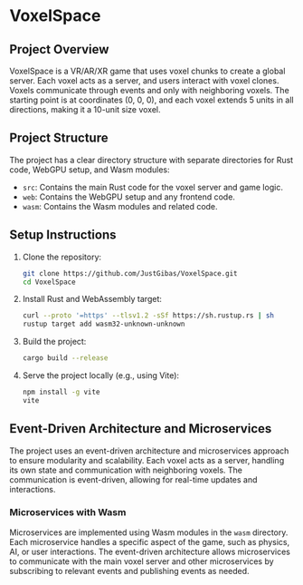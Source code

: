 # VoxelSpace

## Project Overview

VoxelSpace is a VR/AR/XR game that uses voxel chunks to create a global server. Each voxel acts as a server, and users interact with voxel clones. Voxels communicate through events and only with neighboring voxels. The starting point is at coordinates (0, 0, 0), and each voxel extends 5 units in all directions, making it a 10-unit size voxel.

## Project Structure

The project has a clear directory structure with separate directories for Rust code, WebGPU setup, and Wasm modules:

- `src`: Contains the main Rust code for the voxel server and game logic.
- `web`: Contains the WebGPU setup and any frontend code.
- `wasm`: Contains the Wasm modules and related code.

## Setup Instructions

1. Clone the repository:
   ```sh
   git clone https://github.com/JustGibas/VoxelSpace.git
   cd VoxelSpace
   ```

2. Install Rust and WebAssembly target:
   ```sh
   curl --proto '=https' --tlsv1.2 -sSf https://sh.rustup.rs | sh
   rustup target add wasm32-unknown-unknown
   ```

3. Build the project:
   ```sh
   cargo build --release
   ```

4. Serve the project locally (e.g., using Vite):
   ```sh
   npm install -g vite
   vite
   ```

## Event-Driven Architecture and Microservices

The project uses an event-driven architecture and microservices approach to ensure modularity and scalability. Each voxel acts as a server, handling its own state and communication with neighboring voxels. The communication is event-driven, allowing for real-time updates and interactions.

### Microservices with Wasm

Microservices are implemented using Wasm modules in the `wasm` directory. Each microservice handles a specific aspect of the game, such as physics, AI, or user interactions. The event-driven architecture allows microservices to communicate with the main voxel server and other microservices by subscribing to relevant events and publishing events as needed.
